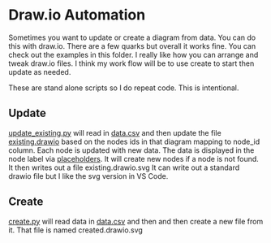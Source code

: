 # Draw.io Automation

Sometimes you want to update or create a diagram from data.  You can do this with draw.io.   There are a few quarks but overall it works fine.  You can check out the examples in this folder. I really like how you can arrange and tweak draw.io files.  I think my work flow will be to use create to start then update as needed.

These are stand alone scripts so I do repeat code.  This is intentional.

## Update

[update_existing.py](./update_existing.py) will read in [data.csv](./data.csv) and then update the file [existing.drawio](./existing.drawio) based on the nodes ids in that diagram mapping to node_id column.  Each node is updated with new data.  The data is displayed in the node label via [placeholders](https://www.drawio.com/blog/placeholder-scope).  It will create new nodes if a node is not found.  It then writes out a file existing.drawio.svg  It can write out a standard drawio file but I like the svg version in VS Code.

## Create

[create.py](./create.py) will read data in [data.csv](./data.csv) and then and then create a new file from it.  That file is named created.drawio.svg
